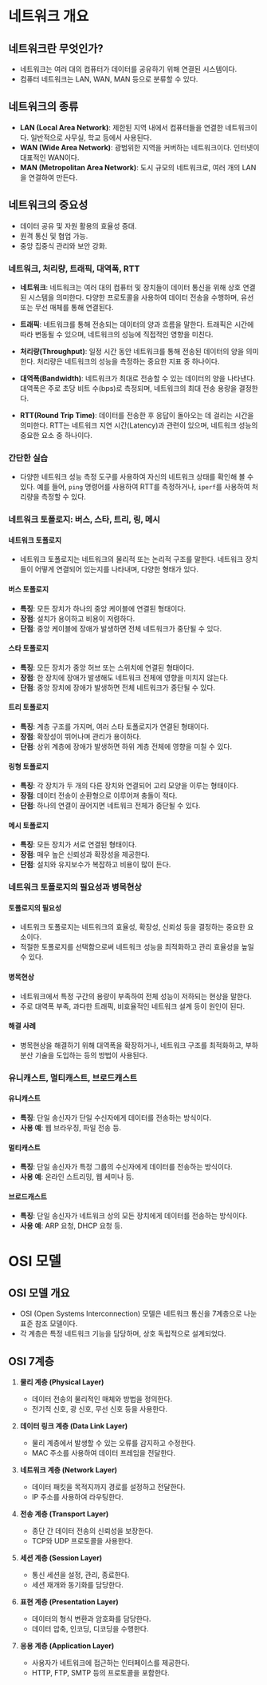 # 네트워크 개요

## 네트워크란 무엇인가?

- 네트워크는 여러 대의 컴퓨터가 데이터를 공유하기 위해 연결된 시스템이다.
- 컴퓨터 네트워크는 LAN, WAN, MAN 등으로 분류할 수 있다.

## 네트워크의 종류

- **LAN (Local Area Network)**: 제한된 지역 내에서 컴퓨터들을 연결한 네트워크이다. 일반적으로 사무실, 학교 등에서 사용된다.
- **WAN (Wide Area Network)**: 광범위한 지역을 커버하는 네트워크이다. 인터넷이 대표적인 WAN이다.
- **MAN (Metropolitan Area Network)**: 도시 규모의 네트워크로, 여러 개의 LAN을 연결하여 만든다.

## 네트워크의 중요성

- 데이터 공유 및 자원 활용의 효율성 증대.
- 원격 통신 및 협업 가능.
- 중앙 집중식 관리와 보안 강화.

### 네트워크, 처리량, 트래픽, 대역폭, RTT

- **네트워크**: 네트워크는 여러 대의 컴퓨터 및 장치들이 데이터 통신을 위해 상호 연결된 시스템을 의미한다. 다양한 프로토콜을 사용하여 데이터 전송을 수행하며, 유선 또는 무선 매체를 통해 연결된다.

- **트래픽**: 네트워크를 통해 전송되는 데이터의 양과 흐름을 말한다. 트래픽은 시간에 따라 변동될 수 있으며, 네트워크의 성능에 직접적인 영향을 미친다.

- **처리량(Throughput)**: 일정 시간 동안 네트워크를 통해 전송된 데이터의 양을 의미한다. 처리량은 네트워크의 성능을 측정하는 중요한 지표 중 하나이다.

- **대역폭(Bandwidth)**: 네트워크가 최대로 전송할 수 있는 데이터의 양을 나타낸다. 대역폭은 주로 초당 비트 수(bps)로 측정되며, 네트워크의 최대 전송 용량을 결정한다.

- **RTT(Round Trip Time)**: 데이터를 전송한 후 응답이 돌아오는 데 걸리는 시간을 의미한다. RTT는 네트워크 지연 시간(Latency)과 관련이 있으며, 네트워크 성능의 중요한 요소 중 하나이다.

### 간단한 실습

- 다양한 네트워크 성능 측정 도구를 사용하여 자신의 네트워크 상태를 확인해 볼 수 있다. 예를 들어, `ping` 명령어를 사용하여 RTT를 측정하거나, `iperf`를 사용하여 처리량을 측정할 수 있다.

### 네트워크 토폴로지: 버스, 스타, 트리, 링, 메시

#### 네트워크 토폴로지

- 네트워크 토폴로지는 네트워크의 물리적 또는 논리적 구조를 말한다. 네트워크 장치들이 어떻게 연결되어 있는지를 나타내며, 다양한 형태가 있다.

#### 버스 토폴로지

- **특징**: 모든 장치가 하나의 중앙 케이블에 연결된 형태이다.
- **장점**: 설치가 용이하고 비용이 저렴하다.
- **단점**: 중앙 케이블에 장애가 발생하면 전체 네트워크가 중단될 수 있다.

#### 스타 토폴로지

- **특징**: 모든 장치가 중앙 허브 또는 스위치에 연결된 형태이다.
- **장점**: 한 장치에 장애가 발생해도 네트워크 전체에 영향을 미치지 않는다.
- **단점**: 중앙 장치에 장애가 발생하면 전체 네트워크가 중단될 수 있다.

#### 트리 토폴로지

- **특징**: 계층 구조를 가지며, 여러 스타 토폴로지가 연결된 형태이다.
- **장점**: 확장성이 뛰어나며 관리가 용이하다.
- **단점**: 상위 계층에 장애가 발생하면 하위 계층 전체에 영향을 미칠 수 있다.

#### 링형 토폴로지

- **특징**: 각 장치가 두 개의 다른 장치와 연결되어 고리 모양을 이루는 형태이다.
- **장점**: 데이터 전송이 순환형으로 이루어져 충돌이 적다.
- **단점**: 하나의 연결이 끊어지면 네트워크 전체가 중단될 수 있다.

#### 메시 토폴로지

- **특징**: 모든 장치가 서로 연결된 형태이다.
- **장점**: 매우 높은 신뢰성과 확장성을 제공한다.
- **단점**: 설치와 유지보수가 복잡하고 비용이 많이 든다.

### 네트워크 토폴로지의 필요성과 병목현상

#### 토폴로지의 필요성

- 네트워크 토폴로지는 네트워크의 효율성, 확장성, 신뢰성 등을 결정하는 중요한 요소이다.
- 적절한 토폴로지를 선택함으로써 네트워크 성능을 최적화하고 관리 효율성을 높일 수 있다.

#### 병목현상

- 네트워크에서 특정 구간의 용량이 부족하여 전체 성능이 저하되는 현상을 말한다.
- 주로 대역폭 부족, 과다한 트래픽, 비효율적인 네트워크 설계 등이 원인이 된다.

#### 해결 사례

- 병목현상을 해결하기 위해 대역폭을 확장하거나, 네트워크 구조를 최적화하고, 부하 분산 기술을 도입하는 등의 방법이 사용된다.

### 유니캐스트, 멀티캐스트, 브로드캐스트

#### 유니캐스트

- **특징**: 단일 송신자가 단일 수신자에게 데이터를 전송하는 방식이다.
- **사용 예**: 웹 브라우징, 파일 전송 등.

#### 멀티캐스트

- **특징**: 단일 송신자가 특정 그룹의 수신자에게 데이터를 전송하는 방식이다.
- **사용 예**: 온라인 스트리밍, 웹 세미나 등.

#### 브로드캐스트

- **특징**: 단일 송신자가 네트워크 상의 모든 장치에게 데이터를 전송하는 방식이다.
- **사용 예**: ARP 요청, DHCP 요청 등.

# OSI 모델

## OSI 모델 개요

- OSI (Open Systems Interconnection) 모델은 네트워크 통신을 7계층으로 나눈 표준 참조 모델이다.
- 각 계층은 특정 네트워크 기능을 담당하며, 상호 독립적으로 설계되었다.

## OSI 7계층

1. **물리 계층 (Physical Layer)**
   
   - 데이터 전송의 물리적인 매체와 방법을 정의한다.
   - 전기적 신호, 광 신호, 무선 신호 등을 사용한다.

2. **데이터 링크 계층 (Data Link Layer)**
   
   - 물리 계층에서 발생할 수 있는 오류를 감지하고 수정한다.
   - MAC 주소를 사용하여 데이터 프레임을 전달한다.

3. **네트워크 계층 (Network Layer)**
   
   - 데이터 패킷을 목적지까지 경로를 설정하고 전달한다.
   - IP 주소를 사용하여 라우팅한다.

4. **전송 계층 (Transport Layer)**
   
   - 종단 간 데이터 전송의 신뢰성을 보장한다.
   - TCP와 UDP 프로토콜을 사용한다.

5. **세션 계층 (Session Layer)**
   
   - 통신 세션을 설정, 관리, 종료한다.
   - 세션 재개와 동기화를 담당한다.

6. **표현 계층 (Presentation Layer)**
   
   - 데이터의 형식 변환과 암호화를 담당한다.
   - 데이터 압축, 인코딩, 디코딩을 수행한다.

7. **응용 계층 (Application Layer)**
   
   - 사용자가 네트워크에 접근하는 인터페이스를 제공한다.
   - HTTP, FTP, SMTP 등의 프로토콜을 포함한다.
